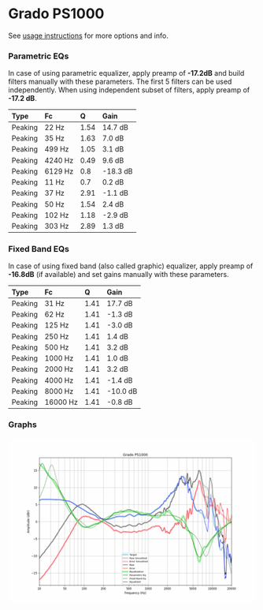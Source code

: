 # Grado PS1000
See [usage instructions](https://github.com/jaakkopasanen/AutoEq#usage) for more options and info.

### Parametric EQs
In case of using parametric equalizer, apply preamp of **-17.2dB** and build filters manually
with these parameters. The first 5 filters can be used independently.
When using independent subset of filters, apply preamp of **-17.2 dB**.

| Type    | Fc      |    Q | Gain     |
|:--------|:--------|:-----|:---------|
| Peaking | 22 Hz   | 1.54 | 14.7 dB  |
| Peaking | 35 Hz   | 1.63 | 7.0 dB   |
| Peaking | 499 Hz  | 1.05 | 3.1 dB   |
| Peaking | 4240 Hz | 0.49 | 9.6 dB   |
| Peaking | 6129 Hz | 0.8  | -18.3 dB |
| Peaking | 11 Hz   | 0.7  | 0.2 dB   |
| Peaking | 37 Hz   | 2.91 | -1.1 dB  |
| Peaking | 50 Hz   | 1.54 | 2.4 dB   |
| Peaking | 102 Hz  | 1.18 | -2.9 dB  |
| Peaking | 303 Hz  | 2.89 | 1.3 dB   |

### Fixed Band EQs
In case of using fixed band (also called graphic) equalizer, apply preamp of **-16.8dB**
(if available) and set gains manually with these parameters.

| Type    | Fc       |    Q | Gain     |
|:--------|:---------|:-----|:---------|
| Peaking | 31 Hz    | 1.41 | 17.7 dB  |
| Peaking | 62 Hz    | 1.41 | -1.3 dB  |
| Peaking | 125 Hz   | 1.41 | -3.0 dB  |
| Peaking | 250 Hz   | 1.41 | 1.4 dB   |
| Peaking | 500 Hz   | 1.41 | 3.2 dB   |
| Peaking | 1000 Hz  | 1.41 | 1.0 dB   |
| Peaking | 2000 Hz  | 1.41 | 3.2 dB   |
| Peaking | 4000 Hz  | 1.41 | -1.4 dB  |
| Peaking | 8000 Hz  | 1.41 | -10.0 dB |
| Peaking | 16000 Hz | 1.41 | -0.8 dB  |

### Graphs
![](./Grado%20PS1000.png)